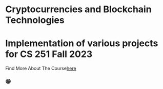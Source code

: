 # Cryptocurrencies and Blockchain Technologies

<h1>Implementation of various projects for CS 251 Fall 2023</h1>

<p>Find More About The Course<a href="https://cs251.stanford.edu">here</a> </p>

<h3>&#128513;</h3>




